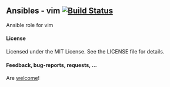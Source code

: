 ## Ansibles - vim [![Build Status](https://travis-ci.org/Ansibles/vim.png)](https://travis-ci.org/Ansibles/vim)

Ansible role for vim

#### License

Licensed under the MIT License. See the LICENSE file for details.

#### Feedback, bug-reports, requests, ...

Are [welcome](https://github.com/ansibles/xxx/issues)!
